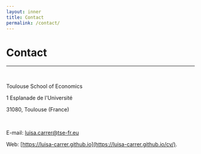 ```yaml
---
layout: inner
title: Contact
permalink: /contact/
---
```


# Contact
---

<p>&nbsp;
</p>

Toulouse School of Economics

1 Esplanade de l'Université

31080, Toulouse (France)

<p>&nbsp;
</p>

E-mail: <a href= "mailto:luisa.carrer@tse-fr.eu">luisa.carrer@tse-fr.eu</a>

Web: [https://luisa-carrer.github.io](https://luisa-carrer.github.io/cv/).
